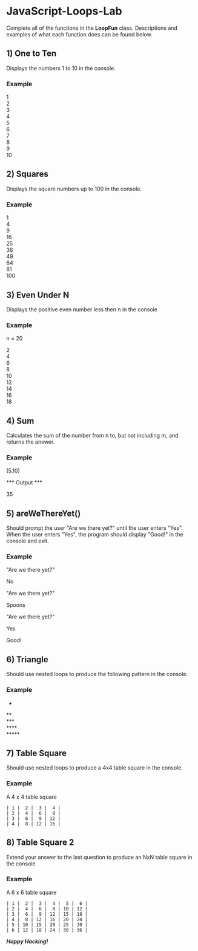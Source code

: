 # JavaScript-Loops-Lab
Complete all of the functions in the **LoopFun** class. Descriptions and examples of what each function does can be found below.


## 1) One to Ten
Displays the numbers 1 to 10 in the console.<br>

### Example

1<br>
2<br>
3<br>
4<br>
5<br>
6<br>
7<br>
8<br>
9<br>
10<br>

## 2) Squares
Displays the square numbers up to 100 in the console.

### Example<br>
1<br>
4<br>
9<br>
16<br>
25<br>
36<br>
49<br>
64<br>
81<br>
100<br>

## 3) Even Under N
Displays the positive even number less then n in the console

### Example

n = 20

2<br>
4<br>
6<br>
8<br>
10<br>
12<br>
14<br>
16<br>
18<br>

## 4) Sum
Calculates the sum of the number from n to, but not including m, and returns the answer.

### Example<br>
(5,10)

*** Output ***

35

## 5) areWeThereYet()

Should prompt the user "Are we there yet?" until the user enters "Yes". When the user enters "Yes", the program should display "Good!" in the console and exit.

### Example

"Are we there yet?"

No

"Are we there yet?"

Spoons

"Are we there yet?"

Yes

Good!

## 6) Triangle

Should use nested loops to produce the following pattern in the console.

### Example

* <br>
** <br>
*** <br>
**** <br>
***** <br>

## 7) Table Square

Should use nested loops to produce a 4x4 table square in the console.

### Example

A 4 x 4 table square

 ```
 | 1 |  2 |  3 |  4 |
 | 2 |  4 |  6 |  8 |
 | 3 |  6 |  9 | 12 |
 | 4 |  8 | 12 | 16 |
 
 ```

## 8) Table Square 2

Extend your answer to the last question to produce an NxN table square in the console

### Example

 A 6 x 6 table square
 
 ```
 | 1 |  2 |  3 |  4 |  5 |  6 |
 | 2 |  4 |  6 |  8 | 10 | 12 |
 | 3 |  6 |  9 | 12 | 15 | 18 |
 | 4 |  8 | 12 | 16 | 20 | 24 |
 | 5 | 10 | 15 | 20 | 25 | 30 |
 | 6 | 12 | 18 | 24 | 30 | 36 |
 ```
 
***Happy Hacking!***
